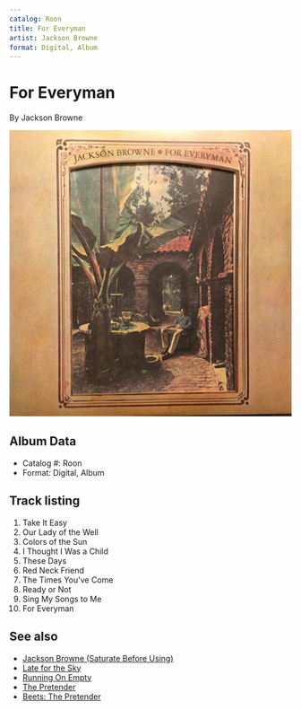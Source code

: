 ```yaml
---
catalog: Roon
title: For Everyman
artist: Jackson Browne
format: Digital, Album
---
```


# For Everyman

By Jackson Browne

![](../../assets/albumcovers/Jackson_Browne-For_Everyman.png)

## Album Data

- Catalog #: Roon
- Format: Digital, Album


## Track listing


1. Take It Easy
2. Our Lady of the Well
3. Colors of the Sun
4. I Thought I Was a Child
5. These Days
6. Red Neck Friend
7. The Times You've Come
8. Ready or Not
9. Sing My Songs to Me
10. For Everyman


## See also

- [Jackson Browne (Saturate Before Using)](Jackson_Browne_Saturate_Before_Using.md)
- [Late for the Sky](Late_for_the_Sky.md)
- [Running On Empty](Running_On_Empty.md)
- [The Pretender](The_Pretender.md)
- [Beets: The Pretender](../../Beets/Jackson_Browne/The_Pretender.md)
